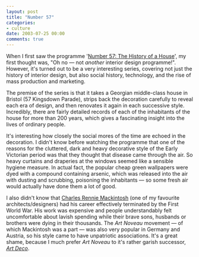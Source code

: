 ```yaml
---
layout: post
title: "Number 57"
categories:
- culture
date: 2003-07-25 00:00
comments: true
---
```


<p>When I first saw the programme '<a href="http://www.channel4.com/history/microsites/H/history/heads/library/house.html" title="Channel 4 site">Number 57: The History of a House</a>', my first thought was, "Oh no &mdash; not <em>another</em> interior design programme!". However, it's turned out to be a very interesting series, covering not just the history of interior design, but also social history, technology, and the rise of mass production and marketing.</p>

<p>The premise of the series is that it takes a Georgian middle-class house in Bristol (57 Kingsdown Parade), strips back the decoration carefully to reveal each era of design, and then renovates it again in each successive style. Incredibly, there are fairly detailed records of each of the inhabitants of the house for more than 200 years, which gives a fascinating insight into the lives of ordinary people.</p>

<p>It's interesting how closely the social mores of the time are echoed in the decoration. I didn't know before watching the programme that one of the reasons for the cluttered, dark and heavy decorative style of the Early Victorian period was that they thought that disease came through the air. So heavy curtains and draperies at the windows seemed like a sensible hygiene measure. In actual fact, the popular cheap green wallpapers were dyed with a compound containing arsenic, which was released into the air with dusting and scrubbing, poisoning the inhabitants &mdash; so some fresh air would actually have done them a lot of good.</p>

<p>I also didn't know that <a href="http://www.crmsociety.com/" title="Charles Rennie Mackintosh Society">Charles Rennie Mackintosh</a> (one of my favourite architects/designers) had his career effectively terminated by the First World War. His work was expensive and people understandably felt uncomfortable about lavish spending while their brave sons, husbands or brothers were dying in their thousands. The <em>Art Noveau</em> movement &mdash; of which Mackintosh was a part &mdash; was also very popular in Germany and Austria, so his style came to have unpatriotic associations. It's a great shame, because I much prefer <em>Art Noveau</em> to it's rather garish successor, <a href="http://www.vam.ac.uk/vastatic/microsites/1157_art_deco/" title="Victoria and Albert Museum Exhibition of Art Deco"><em>Art Deco</em></a>.</p>
